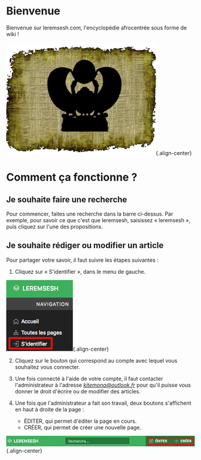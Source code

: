 <!-- TITLE: Page d'acceuil -->

# Bienvenue
Bienvenue sur leremsesh.com, l'encyclopédie afrocentrée sous forme de wiki !

![Logo Leremsesh Com](/uploads/logo/logo-leremsesh-com.png "Logo Leremsesh Com"){.align-center}
# Comment ça fonctionne ?
## Je souhaite faire une recherche
Pour commencer, faites une recherche dans la barre ci-dessus. Par exemple, pour savoir ce que c'est que leremsesh, saisissez « leremsesh », puis cliquez sur l'une des propositions.
## Je souhaite rédiger ou modifier un article
Pour partager votre savoir, il faut suivre les étapes suivantes :

1. Cliquez sur « S'identifier », dans le menu de gauche.

![Identification](/uploads/interface-web-leremsesh/identification.png "Identification"){.align-center}

2. Cliquez sur le bouton qui correspond au compte avec lequel vous souhaitez vous connecter.

3. Une fois connecté à l'aide de votre compte, il faut contacter l'administrateur à l'adresse *kitemona@outlook.fr* pour qu'il puisse vous donner le droit d'écrire ou de modifier des articles.

4. Une fois que l'administrateur a fait son travail, deux boutons s'affichent en haut à droite de la page :
	* ÉDITER, qui permet d'éditer la page en cours.
	* CRÉER, qui permet de créer une nouvelle page.

![Editer Et Creer](/uploads/interface-web-leremsesh/editer-et-creer.png "Editer Et Creer"){.align-center}